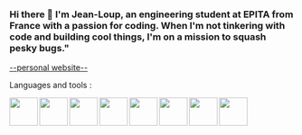 ### Hi there 👋  I'm Jean-Loup, an engineering student at EPITA from France with a passion for coding. When I'm not tinkering with code and building cool things, I'm on a mission to squash pesky bugs."

<a href="https://jean-loup-de-beauminy.000webhostapp.com/" target="_blank">--personal website--</a>


Languages and tools :

<img align="left" width="50px" src="https://cdn.jsdelivr.net/gh/devicons/devicon/icons/vscode/vscode-original-wordmark.svg" />
<img align="left" width="50px" src="https://cdn.jsdelivr.net/gh/devicons/devicon/icons/html5/html5-plain-wordmark.svg" />
<img align="left" width="50px" src="https://cdn.jsdelivr.net/gh/devicons/devicon/icons/css3/css3-plain-wordmark.svg" />
<img align="left" width="50px" src="https://cdn.jsdelivr.net/gh/devicons/devicon/icons/javascript/javascript-original.svg" />
<img align="left" width="50px" src="https://cdn.jsdelivr.net/gh/devicons/devicon/icons/php/php-plain.svg" />
<img align="left" width="50px" src="https://cdn.jsdelivr.net/gh/devicons/devicon/icons/python/python-original.svg" />
<img align="left" width="50px" src="https://cdn.jsdelivr.net/gh/devicons/devicon/icons/c/c-line.svg" />
<img align="left" width="50px" src="https://cdn.jsdelivr.net/gh/devicons/devicon/icons/ocaml/ocaml-original-wordmark.svg" />
